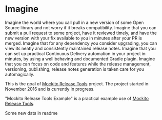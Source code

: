 # Imagine

Imagine the world where you call pull in a new version of some Open Source library and not worry if it breaks compatibility.
Imagine that you can submit a pull request to some project, have it reviewed timely, and have the new version with your fix available to you in minutes after your PR is merged.
Imagine that for any dependency you consider upgrading, you can view its neatly and consistently maintained release notes.
Imagine that you can set up practical Continuous Delivery automation in your project in minutes, by using a well behaving and documented Gradle plugin.
Imagine that you can focus on code and features while the release management, versioning, publishing, release notes generation is taken care for you automagically.

This is the goal of [Mockito Release Tools](https://github.com/mockito/mockito-release-tools) project. The project started in November 2016 and is currently in progress.

"Mockito Release Tools Example" is a practical example use of [Mockito Release Tools](https://github.com/mockito/mockito-release-tools).

Some new data in readme
